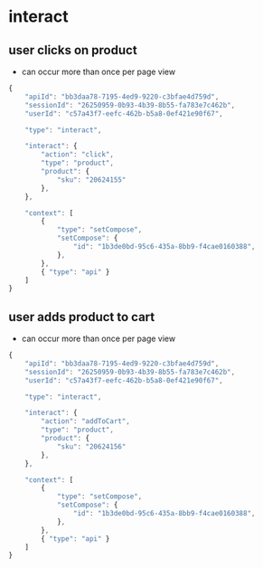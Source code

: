 # interact

## user clicks on product

* can occur more than once per page view

```javascript
{
	"apiId": "bb3daa78-7195-4ed9-9220-c3bfae4d759d",
	"sessionId": "26250959-0b93-4b39-8b55-fa783e7c462b",
	"userId": "c57a43f7-eefc-462b-b5a8-0ef421e90f67",

	"type": "interact",

	"interact": {
		"action": "click", 
		"type": "product",
		"product": {
			"sku": "20624155"
		},
	},

	"context": [
		{
			"type": "setCompose",
			"setCompose": {
				"id": "1b3de0bd-95c6-435a-8bb9-f4cae0160388",
			},
		},
		{ "type": "api" }
	]
}
```

## user adds product to cart

* can occur more than once per page view

```javascript
{
	"apiId": "bb3daa78-7195-4ed9-9220-c3bfae4d759d",
	"sessionId": "26250959-0b93-4b39-8b55-fa783e7c462b",
	"userId": "c57a43f7-eefc-462b-b5a8-0ef421e90f67",

	"type": "interact",

	"interact": {
		"action": "addToCart", 
		"type": "product",
		"product": {
			"sku": "20624156"
		},
	},

	"context": [
		{
			"type": "setCompose",
			"setCompose": {
				"id": "1b3de0bd-95c6-435a-8bb9-f4cae0160388",
			},
		},
		{ "type": "api" }
	]
}
```


